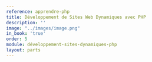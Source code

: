 ```yaml
---
reference: apprendre-php
title: Développement de Sites Web Dynamiques avec PHP
description: ''
image: "../images/image.png"
in_book: 'true'
order: 5
module: développement-sites-dynamiques-php
layout: parts
---
```


